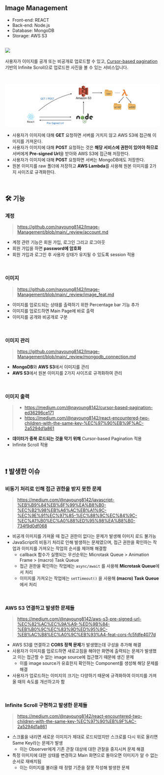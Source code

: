 ## Image Management

- Front-end: REACT
- Back-end: Node.js
- Database: MongoDB
- Storage: AWS S3

<br>

<img src="https://user-images.githubusercontent.com/54436228/173770479-4ae612ed-3da8-4f5e-b134-f18ba1b0570e.gif" />

사용자가 이미지를 공개 또는 비공개로 업로드할 수 있고, [Cursor-based pagination](https://medium.com/@nayoung8142/cursor-based-pagination-ed36296ce171) 기반의 Infinite Scroll으로 업로드한 사진을 볼 수 있는 서비스입니다.

<br>

![](/_img/service_architecture.png)

- 사용자가 이미지에 대해 **GET** 요청하면 서버를 거치지 않고 AWS S3에 접근해 이미지를 가져온다.
- 사용자가 이미지에 대해 **POST** 요청하는 것은 **해당 서비스에 권한이 있어야 하므로** 서버에게 **Pre-signed Url**을 받아와 AWS S3에 접근해 저장한다.
- 사용자가 이미지에 대해 **POST** 요청하면 서버는 MongoDB에도 저장한다.
- 원본 이미지를 raw 폴더에 저장하고 **AWS Lambda**를 사용해 원본 이미지를 2가지 사이즈로 규격화한다.

<br>

## 🛠 기능

### 계정

> https://github.com/nayoung8142/Image-Management/blob/main/_review/account.md

- 계정 관련 기능은 회원 가입, 로그인 그리고 로그아웃
- 회원 가입을 하면 **password에 암호화**
- 회원 가입과 로그인 후 사용자 상태가 유지될 수 있도록 session 적용
<br>

### 이미지

> https://github.com/nayoung8142/Image-Management/blob/main/_review/image_feat.md

- 이미지를 업로드되는 상태를 출력하기 위한 Percentage bar 기능 추가
- 이미지를 업로드하면 Main Page에 바로 출력
- 이미지를 공개와 비공개로 구분
<br>

### 이미지 관리

> https://github.com/nayoung8142/Image-Management/blob/main/_review/mongodb_connection.md

- **MongoDB**와 **AWS S3**에서 이미지를 관리
- **AWS S3**에서 원본 이미지를 2가지 사이즈로 규격화하여 관리
<br>

### 이미지 출력

> - https://medium.com/@nayoung8142/cursor-based-pagination-ed36296ce171
> - https://medium.com/@nayoung8142/react-encountered-two-children-with-the-same-key-%EC%97%90%EB%9F%AC-2a5294d1a861

- **데이터가 중복 로드되는 것을 막기 위해** Cursor-based Pagination 적용
- Infinite Scroll 적용

<br>

## ❗️ 발생한 이슈

### 비동기 처리로 인해 접근 권한을 받지 못한 문제

> https://medium.com/@nayoung8142/javascript-%EB%B9%84%EB%8F%99%EA%B8%B0-%EC%B2%98%EB%A6%AC%EB%A1%9C-%EC%9E%91%EC%97%85-%EC%88%9C%EC%84%9C-%EC%A1%B0%EC%A0%88%ED%95%98%EA%B8%B0-734f9d0df068

- 비공개 이미지를 가져올 때 접근 권한이 없다는 문제가 발생해 이미지 로드 불가능
- JavaScript의 비동기 처리로 인해 발생하는 문제였으며, 접근 권한을 확인하는 작업과 이미지를 가져오는 작업의 순서를 제어해 해결함
  - callback 함수가 실행되는 우선순위는 Microtask Queue > Animation Frame > (macro) Task Queue
  - 접근 권한을 확인하는 작업에는 ```async/await``` 를 사용해 **Microtask Queue**에서 처리
  - 이미지를 가져오는 작업에는 ```setTimeout()``` 을 사용해 **(macro) Task Queue**에서 처리

<br>

### AWS S3 연결하고 발생한 문제들

> https://medium.com/@nayoung8142/aws-s3-pre-signed-url-%EC%82%AC%EC%9A%A9-%ED%9B%84-%EB%B0%9C%EC%83%9D%ED%95%9C-%EB%AC%B8%EC%A0%9C%EB%93%A4-feat-cors-fc5fdfe4077d

- AWS S3를 연결하고 **CORS 정책 문제**가 발생했는데 구성을 추가해 해결
- 사용자가 이미지를 업로드하면 새로고침을 해야만 화면에 출력되는 문제가 발생했고 이는 접근할 수 없는 image source에 접근했기 때문에 생긴 문제
    - 이를 image source가 유효한지 확인하는 Component를 생성해 해당 문제를 해결
- 사용자가 업로드하는 이미지의 크기는 다양하기 때문에 규격화하여 이미지를 가져올 때의 속도를 개선하고자 함 
<br>

### Infinite Scroll 구현하고 발생한 문제들

> https://medium.com/@nayoung8142/react-encountered-two-children-with-the-same-key-%EC%97%90%EB%9F%AC-2a5294d1a861

- 스크롤을 내리면 새로운 이미지가 제대로 로드되었지만 스크로를 다시 위로 올리면 Same Key라는 문제가 발생
    - 이는 Observer에게 기존 관찰 대상에 대한 관찰을 중지시켜 문제 해결
- 특정 이미지에 대한 상태를 변경하고 Main 화면으로 돌아오면 이미지가 알 수 없는 순서로 재배치됨
    - 이는 이미지를 불러올 때 정렬 기준을 잘못 작성해 발생한 문제
